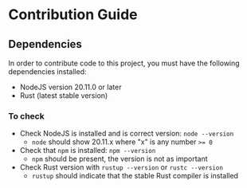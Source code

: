 # Contribution Guide

## Dependencies

In order to contribute code to this project, you must have the following dependencies installed:

* NodeJS version 20.11.0 or later
* Rust (latest stable version)

### To check

* Check NodeJS is installed and is correct version: `node --version`
    * `node` should show 20.11.x where "x" is any number `>= 0`
* Check that `npm` is installed: `npm --version`
    * `npm` should be present, the version is not as important
* Check Rust version with `rustup --version` or `rustc --version`
    * `rustup` should indicate that the stable Rust compiler is installed
